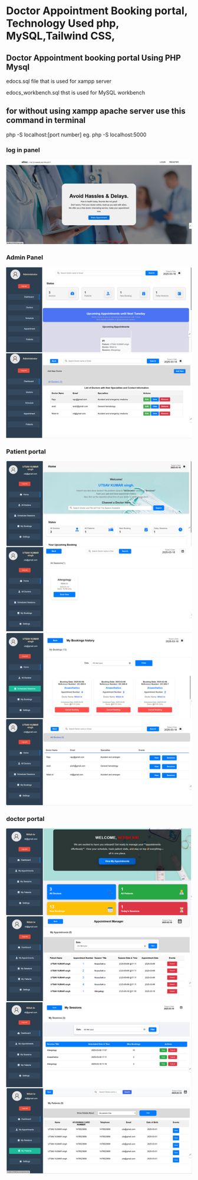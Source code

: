 # Doctor Appointment Booking portal, Technology Used  php, MySQL,Tailwind CSS,   
## Doctor Appointment booking portal Using PHP Mysql
edocs.sql file that is used for xampp server 

edocs_workbench.sql thst is used  for  MySQL workbench

## for without using xampp apache server use this command in terminal
php -S localhost:[port number]
eg.  php -S localhost:5000

### log in panel
![alt text](image.png)
### Admin Panel
![alt text](image-1.png)
![alt text](image-2.png)
### Patient portal
 ![alt text](image-3.png)
 ![alt text](image-4.png)
 ![alt text](image-5.png)
 ![alt text](image-6.png)
### doctor portal
![alt text](image-7.png)
![alt text](image-8.png)
![alt text](image-9.png)
![alt text](image-10.png)

